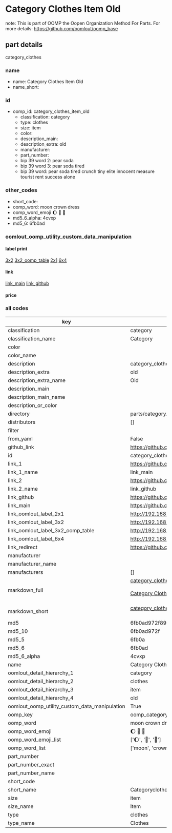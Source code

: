 # Category Clothes Item Old  

note: This is part of OOMP the Oopen Organization Method For Parts. For more details: https://github.com/oomlout/oomp_base

##  part details
  



category_clothes



### name
* name: Category Clothes Item Old
* name_short: 
### id
* oomp_id: category_clothes_item_old
  * classification: category
  * type: clothes
  * size: item
  * color: 
  * description_main: 
  * description_extra: old
  * manufacturer: 
  * part_number: 
  * bip 39 word 2: pear soda
  * bip 39 word 3: pear soda tired
  * bip 39 word: pear soda tired crunch tiny elite innocent measure tourist rent success alone

### other_codes
* short_code: 
* oomp_word: moon crown dress
* oomp_word_emoji :moon: :crown: :dress:
* md5_6_alpha: 4cvxp
* md5_6: 6fb0ad






### oomlout_oomp_utility_custom_data_manipulation
#### label print
[3x2](http://192.168.1.245:1112/?label=oomp%204cvxp)
[3x2_oomp_table](http://192.168.1.108:1112/?label=oomp%204cvxp)
[2x1](http://192.168.1.242:1112/?label=oomp%204cvxp)
[6x4](http://192.168.1.55:1112/?label=oomp%204cvxp)    

#### link

[link_main](https://github.com/oomlout/oomlout_oomp_version_1_messy/tree/main/parts/category_clothes_item_old) [link_github](https://github.com/oomlout/oomlout_oomp_version_1_messy/tree/main/parts/category_clothes_item_old)                             

#### price







### all codes 
| key | value |  
| --- | --- |  
| classification | category |  
| classification_name | Category |  
| color |  |  
| color_name |  |  
| description | category_clothes |  
| description_extra | old |  
| description_extra_name | Old |  
| description_main |  |  
| description_main_name |  |  
| description_or_color |   |  
| directory | parts/category_clothes_item_old |  
| distributors | [] |  
| filter |  |  
| from_yaml | False |  
| github_link | https://github.com/oomlout/oomlout_oomp_part_src/tree/main/parts/category_clothes_item_old |  
| id | category_clothes_item_old |  
| link_1 | https://github.com/oomlout/oomlout_oomp_version_1_messy/tree/main/parts/category_clothes_item_old |  
| link_1_name | link_main |  
| link_2 | https://github.com/oomlout/oomlout_oomp_version_1_messy/tree/main/parts/category_clothes_item_old |  
| link_2_name | link_github |  
| link_github | https://github.com/oomlout/oomlout_oomp_version_1_messy/tree/main/parts/category_clothes_item_old |  
| link_main | https://github.com/oomlout/oomlout_oomp_version_1_messy/tree/main/parts/category_clothes_item_old |  
| link_oomlout_label_2x1 | http://192.168.1.242:1112/?label=oomp%204cvxp |  
| link_oomlout_label_3x2 | http://192.168.1.245:1112/?label=oomp%204cvxp |  
| link_oomlout_label_3x2_oomp_table | http://192.168.1.108:1112/?label=oomp%204cvxp |  
| link_oomlout_label_6x4 | http://192.168.1.55:1112/?label=oomp%204cvxp |  
| link_redirect | https://github.com/oomlout/oomlout_oomp_version_1_messy/tree/main/parts/category_clothes_item_old |  
| manufacturer |  |  
| manufacturer_name |  |  
| manufacturers | [] |  
| markdown_full | [category_clothes_item_old](none)<br>[](none)<br>[Category Clothes Item Old](none)<br><br> |  
| markdown_short | [category_clothes_item_old](none)<br><br> |  
| md5 | 6fb0ad972f89ee912071334fc5738d10 |  
| md5_10 | 6fb0ad972f |  
| md5_5 | 6fb0a |  
| md5_6 | 6fb0ad |  
| md5_6_alpha | 4cvxp |  
| name | Category Clothes Item Old |  
| oomlout_detail_hierarchy_1 | category |  
| oomlout_detail_hierarchy_2 | clothes |  
| oomlout_detail_hierarchy_3 | item |  
| oomlout_detail_hierarchy_4 | old |  
| oomlout_oomp_utility_custom_data_manipulation | True |  
| oomp_key | oomp_category_clothes_item_old |  
| oomp_word | moon crown dress |  
| oomp_word_emoji | :moon: :crown: :dress: |  
| oomp_word_emoji_list | [':moon:', ':crown:', ':dress:'] |  
| oomp_word_list | ['moon', 'crown', 'dress'] |  
| part_number |  |  
| part_number_exact |  |  
| part_number_name |  |  
| short_code |  |  
| short_name | Categoryclothes |  
| size | item |  
| size_name | Item |  
| type | clothes |  
| type_name | Clothes |  
